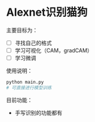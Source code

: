 # Alexnet识别猫狗

主要目标为：

- [ ] 寻找自己的格式
- [ ] 学习可视化（CAM，gradCAM）
- [ ] 学习微调

使用说明：

```python
python main.py 
# 可直接进行模型训练
```

目前功能：

- 手写识别的功能都有

